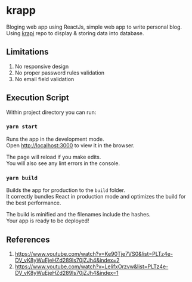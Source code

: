 # krapp
Bloging web app using ReactJs, simple web app to write personal blog.<br/>
Using [krapi](https://github.com/JBRonaldHandiwinata/krapi) repo to display & storing data into database.

## Limitations
1. No responsive design
2. No proper password rules validation
3. No email field validation

## Execution Script
Within project directory you can run:

### `yarn start`
Runs the app in the development mode.\
Open [http://localhost:3000](http://localhost:3000) to view it in the browser.

The page will reload if you make edits.\
You will also see any lint errors in the console.

### `yarn build`
Builds the app for production to the `build` folder.\
It correctly bundles React in production mode and optimizes the build for the best performance.

The build is minified and the filenames include the hashes.\
Your app is ready to be deployed!

## References
1. https://www.youtube.com/watch?v=Ke90Tje7VS0&list=PLTz4e-DV_vK8yWuEjeHZd289ls70jZJh4&index=2
2. https://www.youtube.com/watch?v=LelifxOrzvw&list=PLTz4e-DV_vK8yWuEjeHZd289ls70jZJh4&index=1

